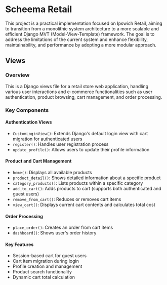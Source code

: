 # Scheema Retail
This project is a practical implementation focused on Ipswich Retail, aiming to transition from a monolithic system architecture to a more scalable and efficient Django MVT (Model-View-Template) framework. The goal is to address the limitations of the current system and enhance flexibility, maintainability, and performance by adopting a more modular approach.


## Views
### Overview
This is a Django views file for a retail store web application, handling various user interactions and e-commerce functionalities such as user authentication, product browsing, cart management, and order processing.

### Key Components
#### Authentication Views
- `CustomLoginView()`: Extends Django's default login view with cart migration for authenticated users
- `register()`: Handles user registration process
- `update_profile()`: Allows users to update their profile information
#### Product and Cart Management
- `home()`: Displays all available products
- `product_detail()`: Shows detailed information about a specific product
- `category_products()`: Lists products within a specific category
- `add_to_cart()`: Adds products to cart (supports both authenticated and guest users)
- `remove_from_cart()`: Reduces or removes cart items
- `view_cart()`: Displays current cart contents and calculates total cost
#### Order Processing
- `place_order()`: Creates an order from cart items
- `dashboard()`: Shows user's order history
#### Key Features
- Session-based cart for guest users
- Cart item migration during login
- Profile creation and management
- Product search functionality
- Dynamic cart total calculation